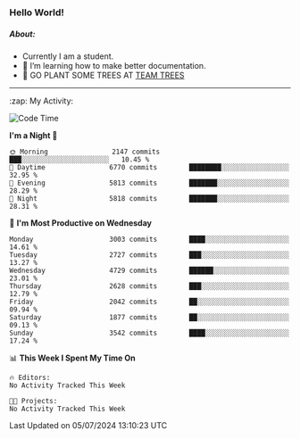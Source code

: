 ### Hello World!

##### About:
- Currently I am a student.
- 🌱 I’m learning how to make better documentation.
- 🌱 GO PLANT SOME TREES AT [TEAM TREES](https://teamtrees.org/)

---
  <summary>:zap: My Activity:</summary>
  
<!--START_SECTION:waka-->
![Code Time](http://img.shields.io/badge/Code%20Time-1%2C377%20hrs%2025%20mins-blue)

**I'm a Night 🦉** 

```text
🌞 Morning                2147 commits        ███░░░░░░░░░░░░░░░░░░░░░░   10.45 % 
🌆 Daytime                6770 commits        ████████░░░░░░░░░░░░░░░░░   32.95 % 
🌃 Evening                5813 commits        ███████░░░░░░░░░░░░░░░░░░   28.29 % 
🌙 Night                  5818 commits        ███████░░░░░░░░░░░░░░░░░░   28.31 % 
```
📅 **I'm Most Productive on Wednesday** 

```text
Monday                   3003 commits        ████░░░░░░░░░░░░░░░░░░░░░   14.61 % 
Tuesday                  2727 commits        ███░░░░░░░░░░░░░░░░░░░░░░   13.27 % 
Wednesday                4729 commits        ██████░░░░░░░░░░░░░░░░░░░   23.01 % 
Thursday                 2628 commits        ███░░░░░░░░░░░░░░░░░░░░░░   12.79 % 
Friday                   2042 commits        ██░░░░░░░░░░░░░░░░░░░░░░░   09.94 % 
Saturday                 1877 commits        ██░░░░░░░░░░░░░░░░░░░░░░░   09.13 % 
Sunday                   3542 commits        ████░░░░░░░░░░░░░░░░░░░░░   17.24 % 
```


📊 **This Week I Spent My Time On** 

```text
🔥 Editors: 
No Activity Tracked This Week

🐱‍💻 Projects: 
No Activity Tracked This Week
```


 Last Updated on 05/07/2024 13:10:23 UTC
<!--END_SECTION:waka-->
